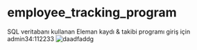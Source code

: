 # employee_tracking_program
SQL veritabanı kullanan Eleman kaydı &amp; takibi programı giriş için admin34:112233
![daadfaddg](https://user-images.githubusercontent.com/39379330/87224845-6297a100-c391-11ea-9752-ba88856d93ce.jpg)
